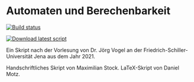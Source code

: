 # Automaten und Berechenbarkeit

[![Build status](https://img.shields.io/github/actions/workflow/status/HerrMotz/automaten-und-berechenbarkeit/latex.yml?style=for-the-badge)](https://github.com/HerrMotz/automaten-und-berechenbarkeit)

[![Download latest script](https://img.shields.io/github/downloads/HerrMotz/automaten-und-berechenbarkeit/total?style=for-the-badge)](https://github.com/HerrMotz/automaten-und-berechenbarkeit/releases/download/latest/automaten-und-berechenbarkeit.pdf)

Ein Skript nach der Vorlesung von Dr. Jörg Vogel
an der Friedrich-Schiller-Universität Jena
aus dem Jahr 2021.

Handschriftliches Skript von Maximilian Stock.
LaTeX-Skript von Daniel Motz.